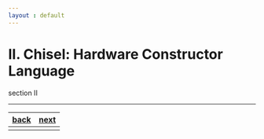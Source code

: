 ```yaml
---
layout : default
---
```


# II. Chisel: Hardware Constructor Language

section II

* * *

| [back](../sec1/1.md) | [next](../sec3/3.md) |
|:---------------------|--------------------: |
|                                             |
